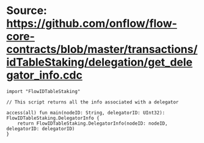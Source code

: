 # Source: https://github.com/onflow/flow-core-contracts/blob/master/transactions/idTableStaking/delegation/get_delegator_info.cdc

```
import "FlowIDTableStaking"

// This script returns all the info associated with a delegator

access(all) fun main(nodeID: String, delegatorID: UInt32): FlowIDTableStaking.DelegatorInfo {
    return FlowIDTableStaking.DelegatorInfo(nodeID: nodeID, delegatorID: delegatorID)
}
```